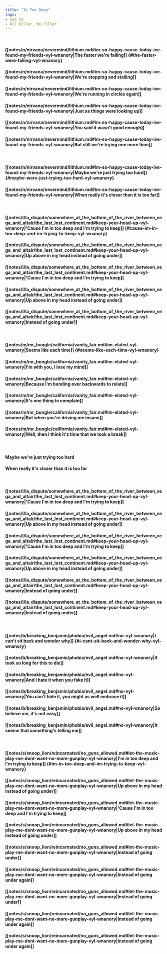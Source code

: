 ```yaml
---
title: "In Too Deep"
tags:
- Sum 41
- All Killer, No Filler
---
```

&nbsp;
#### [[notes/n/nirvana/nevermind/lithium.md#im-so-happy-cause-today-ive-found-my-friends-vyl-wnanory|The faster we're falling]] {#the-faster-were-falling-vyl-wnanory}
#### [[notes/n/nirvana/nevermind/lithium.md#im-so-happy-cause-today-ive-found-my-friends-vyl-wnanory|We're stopping and stalling]]
#### [[notes/n/nirvana/nevermind/lithium.md#im-so-happy-cause-today-ive-found-my-friends-vyl-wnanory|We're running in circles again]]
#### [[notes/n/nirvana/nevermind/lithium.md#im-so-happy-cause-today-ive-found-my-friends-vyl-wnanory|Just as things were looking up]]
#### [[notes/n/nirvana/nevermind/lithium.md#im-so-happy-cause-today-ive-found-my-friends-vyl-wnanory|You said it wasn't good enough]]
#### [[notes/n/nirvana/nevermind/lithium.md#im-so-happy-cause-today-ive-found-my-friends-vyl-wnanory|But still we're trying one more time]]
&nbsp;
#### [[notes/n/nirvana/nevermind/lithium.md#im-so-happy-cause-today-ive-found-my-friends-vyl-wnanory|Maybe we're just trying too hard]] {#maybe-were-just-trying-too-hard-vyl-wnanory}
#### [[notes/n/nirvana/nevermind/lithium.md#im-so-happy-cause-today-ive-found-my-friends-vyl-wnanory|When really it's closer than it is too far]]
&nbsp;
#### [[notes/l/la_dispute/somewhere_at_the_bottom_of_the_river_between_vega_and_altair/the_last_lost_continent.md#keep-your-head-up-vyl-wnanory|'Cause I'm in too deep and I'm trying to keep]] {#cause-im-in-too-deep-and-im-trying-to-keep-vyl-wnanory}
#### [[notes/l/la_dispute/somewhere_at_the_bottom_of_the_river_between_vega_and_altair/the_last_lost_continent.md#keep-your-head-up-vyl-wnanory|Up above in my head instead of going under]]
#### [[notes/l/la_dispute/somewhere_at_the_bottom_of_the_river_between_vega_and_altair/the_last_lost_continent.md#keep-your-head-up-vyl-wnanory|'Cause I'm in too deep and I'm trying to keep]]
#### [[notes/l/la_dispute/somewhere_at_the_bottom_of_the_river_between_vega_and_altair/the_last_lost_continent.md#keep-your-head-up-vyl-wnanory|Up above in my head instead of going under]]
#### [[notes/l/la_dispute/somewhere_at_the_bottom_of_the_river_between_vega_and_altair/the_last_lost_continent.md#keep-your-head-up-vyl-wnanory|Instead of going under]]
&nbsp;
#### [[notes/m/mr_bungle/california/vanity_fair.md#im-elated-vyl-wnanory|Seems like each time]] {#seems-like-each-time-vyl-wnanory}
#### [[notes/m/mr_bungle/california/vanity_fair.md#im-elated-vyl-wnanory|I'm with you, I lose my mind]]
#### [[notes/m/mr_bungle/california/vanity_fair.md#im-elated-vyl-wnanory|Because I'm bending over backwards to relate]]
#### [[notes/m/mr_bungle/california/vanity_fair.md#im-elated-vyl-wnanory|It's one thing to complain]]
#### [[notes/m/mr_bungle/california/vanity_fair.md#im-elated-vyl-wnanory|But when you're driving me insane]]
#### [[notes/m/mr_bungle/california/vanity_fair.md#im-elated-vyl-wnanory|Well, then I think it's time that we took a break]]
&nbsp;
#### Maybe we're just trying too hard
#### When really it's closer than it is too far
&nbsp;
#### [[notes/l/la_dispute/somewhere_at_the_bottom_of_the_river_between_vega_and_altair/the_last_lost_continent.md#keep-your-head-up-vyl-wnanory|'Cause I'm in too deep and I'm trying to keep]]
#### [[notes/l/la_dispute/somewhere_at_the_bottom_of_the_river_between_vega_and_altair/the_last_lost_continent.md#keep-your-head-up-vyl-wnanory|Up above in my head instead of going under]]
#### [[notes/l/la_dispute/somewhere_at_the_bottom_of_the_river_between_vega_and_altair/the_last_lost_continent.md#keep-your-head-up-vyl-wnanory|'Cause I'm in too deep and I'm trying to keep]]
#### [[notes/l/la_dispute/somewhere_at_the_bottom_of_the_river_between_vega_and_altair/the_last_lost_continent.md#keep-your-head-up-vyl-wnanory|Up above in my head instead of going under]]
#### [[notes/l/la_dispute/somewhere_at_the_bottom_of_the_river_between_vega_and_altair/the_last_lost_continent.md#keep-your-head-up-vyl-wnanory|Instead of going under]]
#### [[notes/l/la_dispute/somewhere_at_the_bottom_of_the_river_between_vega_and_altair/the_last_lost_continent.md#keep-your-head-up-vyl-wnanory|Instead of going under]]
&nbsp;
#### [[notes/b/breaking_benjamin/phobia/evil_angel.md#no-vyl-wnanory|I can't sit back and wonder why]] {#i-cant-sit-back-and-wonder-why-vyl-wnanory}
#### [[notes/b/breaking_benjamin/phobia/evil_angel.md#no-vyl-wnanory|It took so long for this to die]]
#### [[notes/b/breaking_benjamin/phobia/evil_angel.md#no-vyl-wnanory|And I hate it when you fake it]]
#### [[notes/b/breaking_benjamin/phobia/evil_angel.md#no-vyl-wnanory|You can't hide it, you might as well embrace it]]
#### [[notes/b/breaking_benjamin/phobia/evil_angel.md#no-vyl-wnanory|So believe me, it's not easy]]
#### [[notes/b/breaking_benjamin/phobia/evil_angel.md#no-vyl-wnanory|It seems that something's telling me]]
&nbsp;
#### [[notes/s/snoop_lion/reincarnated/no_guns_allowed.md#let-the-music-play-me-dont-want-no-more-gunplay-vyl-wnanory|I'm in too deep and I'm trying to keep]] {#im-in-too-deep-and-im-trying-to-keep-vyl-wnanory}
#### [[notes/s/snoop_lion/reincarnated/no_guns_allowed.md#let-the-music-play-me-dont-want-no-more-gunplay-vyl-wnanory|Up above in my head instead of going under]]
#### [[notes/s/snoop_lion/reincarnated/no_guns_allowed.md#let-the-music-play-me-dont-want-no-more-gunplay-vyl-wnanory|'Cause I'm in too deep and I'm trying to keep]]
#### [[notes/s/snoop_lion/reincarnated/no_guns_allowed.md#let-the-music-play-me-dont-want-no-more-gunplay-vyl-wnanory|Up above in my head instead of going under]]
#### [[notes/s/snoop_lion/reincarnated/no_guns_allowed.md#let-the-music-play-me-dont-want-no-more-gunplay-vyl-wnanory|Instead of going under]]
#### [[notes/s/snoop_lion/reincarnated/no_guns_allowed.md#let-the-music-play-me-dont-want-no-more-gunplay-vyl-wnanory|Instead of going under again]]
#### [[notes/s/snoop_lion/reincarnated/no_guns_allowed.md#let-the-music-play-me-dont-want-no-more-gunplay-vyl-wnanory|Instead of going under]]
#### [[notes/s/snoop_lion/reincarnated/no_guns_allowed.md#let-the-music-play-me-dont-want-no-more-gunplay-vyl-wnanory|Instead of going under again]]
#### [[notes/s/snoop_lion/reincarnated/no_guns_allowed.md#let-the-music-play-me-dont-want-no-more-gunplay-vyl-wnanory|Instead of going under again]]
